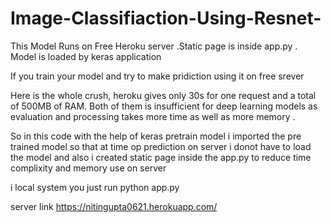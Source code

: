 # Image-Classifiaction-Using-Resnet-
This Model Runs on Free Heroku server .Static page is inside app.py . Model is loaded by keras application 




If you train your model and try to make pridiction using it on free srever 

Here is the whole crush, heroku gives only 30s for one request and a total of 500MB of RAM. Both of them is insufficient for deep learning models as evaluation and processing takes more time as well as more memory .


So in this code with the help of keras pretrain model i imported the pre trained model so that at time op prediction on server i donot have to load the model and also i created static page inside the app.py to reduce time complixity and memory use on server 


i local system you just run python app.py 


server link https://nitingupta0621.herokuapp.com/
